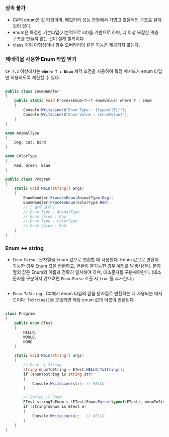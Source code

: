 
### 상속 불가
- C#의 enum은 값 타입이며, 메모리와 성능 관점에서 가볍고 효율적인 구조로 설계되어 있다.
- enum은 특정한 기본타입(기본적으로 int)을 기반으로 하며, 더 이상 복잡한 계층 구조를 만들지 않는 것이 설계 철학이다.
- class 처럼 다형성이나 함수 오버라이딩 같은 기능은 제공되지 않는다.

### 제네릭을 사용한 Enum 타입 받기
`C# 7.3` 이상에서는 **`where T : Enum`** 제약 조건을 사용하여 특정 메서드가 enum 타입만 허용하도록 제한할 수 있다.
```csharp

public class EnumHandler
{
    public static void ProcessEnum<T>(T enumValue) where T : Enum
    {
        Console.WriteLine($"Enum Type : {typeof(T)}");
        Console.WriteLine($"Enum Value : {enumValue}");
    }
}

enum AnimalType
{
    Dog, Cat, Bird
}

enum ColorType
{
    Red, Green, Blue
}

public class Program
{
    static void Main(string[] args)
    {
        EnumHandler.ProcessEnum(AnimalType.Dog);
        EnumHandler.ProcessEnum(ColorType.Red);
        // [ 출력 결과 ]
        // Enum Type : AnimalType
		// Enum Value : Dog
		// Enum Type : ColorType
		// Enum Value : Red
    }
}
```

### Enum ↔ string
- `Enum.Parse` : 문자열을 Enum 값으로 변환할 때 사용한다. Enum 값으로 변환이 가능한 경우 Enum 값을 반환하고, 변환이 불가능한 경우 예외를 발생시킨다.
  문자열의 값은 Enum의 이름과 정확히 일치해야 하며, 대소문자를 구분해야한다. (대소문자를 구분하지 않으려면 `Enum.Parse` 호출 시 `true` 를 추가한다.)
```csharp

```

- `Enum.ToString` : C#에서 enum 타입의 값을 문자열로 변환하는 데 사용되는 메서드이다. `ToString()`을 호출하면 해당 enum 값의 이름이 반환된다.
```csharp

```

```csharp
class Program
{
    public enum ETest
    {
        HELLO,
        WORLD,
        NONE
    }

    static void Main(string[] args)
    {
        // Enum -> String
        string enumToString = ETest.HELLO.ToString();
        if (enumToString is string str)
        {
            Console.WriteLine(str); // HELLO
        }

        // String -> Enum
        ETest stringToEnum = (ETest)Enum.Parse(typeof(ETest), enumToString);
        if (stringToEnum is ETest e)
        {
            Console.WriteLine(e);   // HELLO
        }
    }
}
```